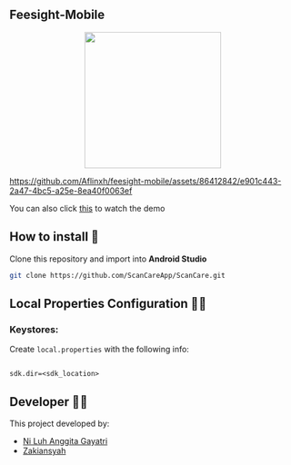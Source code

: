 ## Feesight-Mobile

<p align="center">
  <img width="240" src="">
</p>


https://github.com/Aflinxh/feesight-mobile/assets/86412842/e901c443-2a47-4bc5-a25e-8ea40f0063ef


You can also click [this](https://drive.google.com/file/d/1tsu883Emsm0NK-eQVPzZJIhnBRNnX199/view?usp=sharing) to watch the demo


## How to install 🔧
Clone this repository and import into **Android Studio**
```bash
git clone https://github.com/ScanCareApp/ScanCare.git
```

## Local Properties Configuration 🧑‍💻
### Keystores:
Create `local.properties` with the following info:
```properties

sdk.dir=<sdk_location>

```

## Developer 👷‍♀
This project developed by:
* [Ni Luh Anggita Gayatri](https://github.com/AnggitaGayatri)
* [Zakiansyah](https://github.com/zakiansyah)
